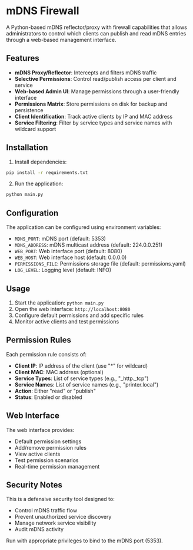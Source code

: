 # mDNS Firewall

A Python-based mDNS reflector/proxy with firewall capabilities that allows administrators to control which clients can publish and read mDNS entries through a web-based management interface.

## Features

- **mDNS Proxy/Reflector**: Intercepts and filters mDNS traffic
- **Selective Permissions**: Control read/publish access per client and service
- **Web-based Admin UI**: Manage permissions through a user-friendly interface
- **Permissions Matrix**: Store permissions on disk for backup and persistence
- **Client Identification**: Track active clients by IP and MAC address
- **Service Filtering**: Filter by service types and service names with wildcard support

## Installation

1. Install dependencies:
```bash
pip install -r requirements.txt
```

2. Run the application:
```bash
python main.py
```

## Configuration

The application can be configured using environment variables:

- `MDNS_PORT`: mDNS port (default: 5353)
- `MDNS_ADDRESS`: mDNS multicast address (default: 224.0.0.251)
- `WEB_PORT`: Web interface port (default: 8080)
- `WEB_HOST`: Web interface host (default: 0.0.0.0)
- `PERMISSIONS_FILE`: Permissions storage file (default: permissions.yaml)
- `LOG_LEVEL`: Logging level (default: INFO)

## Usage

1. Start the application: `python main.py`
2. Open the web interface: `http://localhost:8080`
3. Configure default permissions and add specific rules
4. Monitor active clients and test permissions

## Permission Rules

Each permission rule consists of:
- **Client IP**: IP address of the client (use "*" for wildcard)
- **Client MAC**: MAC address (optional)
- **Service Types**: List of service types (e.g., "_http._tcp")
- **Service Names**: List of service names (e.g., "printer.local")
- **Action**: Either "read" or "publish"
- **Status**: Enabled or disabled

## Web Interface

The web interface provides:
- Default permission settings
- Add/remove permission rules
- View active clients
- Test permission scenarios
- Real-time permission management

## Security Notes

This is a defensive security tool designed to:
- Control mDNS traffic flow
- Prevent unauthorized service discovery
- Manage network service visibility
- Audit mDNS activity

Run with appropriate privileges to bind to the mDNS port (5353).